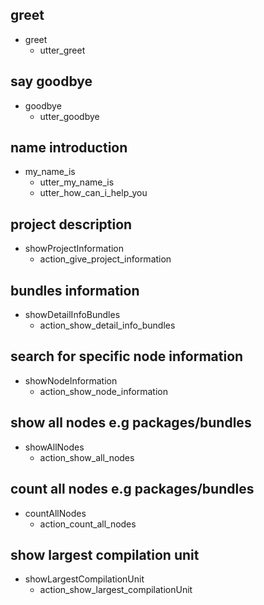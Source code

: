 ## greet
* greet
  - utter_greet


## say goodbye
* goodbye
  - utter_goodbye

## name introduction
* my_name_is
  - utter_my_name_is
  - utter_how_can_i_help_you

## project description
* showProjectInformation
  - action_give_project_information

## bundles information
* showDetailInfoBundles
  - action_show_detail_info_bundles
  
## search for specific node information
* showNodeInformation
  - action_show_node_information

## show all nodes e.g packages/bundles
* showAllNodes
  - action_show_all_nodes

## count all nodes e.g packages/bundles
* countAllNodes
  - action_count_all_nodes

## show largest compilation unit
* showLargestCompilationUnit
  - action_show_largest_compilationUnit
